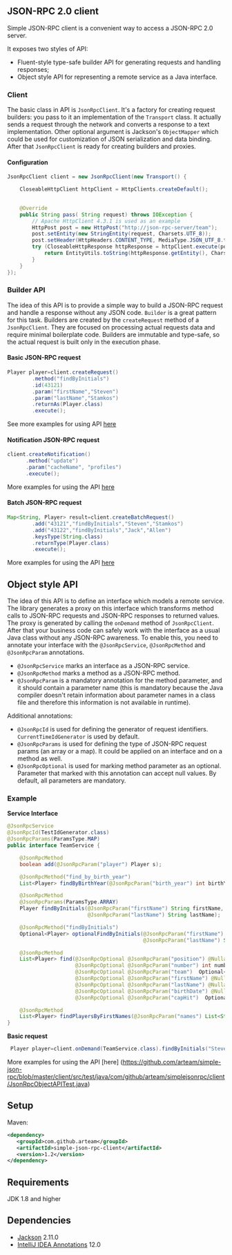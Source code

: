## JSON-RPC 2.0 client

Simple JSON-RPC client is a convenient way to access a JSON-RPC 2.0 server.

It exposes two styles of API:

* Fluent-style type-safe builder API for generating requests and handling responses;
* Object style API for representing a remote service as a Java interface.

### Client

The basic class in API is `JsonRpcClient`. It's a factory for creating request builders: you pass to it an
implementation of the `Transport` class. It actually sends a request through the network and converts a response to a
text implementation. Other optional argument is Jackson's `ObjectMapper` which could be used for customization of JSON
serialization and data binding. After that `JsonRpcClient` is ready for creating builders and proxies.

#### Configuration

```java
JsonRpcClient client = new JsonRpcClient(new Transport() {

    CloseableHttpClient httpClient = HttpClients.createDefault();

    
    @Override
    public String pass( String request) throws IOException {
        // Apache HttpClient 4.3.1 is used as an example
        HttpPost post = new HttpPost("http://json-rpc-server/team");
        post.setEntity(new StringEntity(request, Charsets.UTF_8));
        post.setHeader(HttpHeaders.CONTENT_TYPE, MediaType.JSON_UTF_8.toString());
        try (CloseableHttpResponse httpResponse = httpClient.execute(post)) {
            return EntityUtils.toString(httpResponse.getEntity(), Charsets.UTF_8);
        }
    }
});
```

### Builder API

The idea of this API is to provide a simple way to build a JSON-RPC request and handle a response without any JSON
code. `Builder` is a great pattern for this task. Builders are created by the `createRequest` method of
a `JsonRpcClient`. They are focused on processing actual requests data and require minimal boilerplate code. Builders
are immutable and type-safe, so the actual request is built only in the execution phase.

#### Basic JSON-RPC request

```java
Player player=client.createRequest()
        .method("findByInitials")
        .id(43121)
        .param("firstName","Steven")
        .param("lastName","Stamkos")
        .returnAs(Player.class)
        .execute();
```

See more examples for using
API [here](https://github.com/arteam/simple-json-rpc/blob/master/client/src/test/java/com/github/arteam/simplejsonrpc/client/JsonRpcClientTest.java)

#### Notification JSON-RPC request

```java
client.createNotification()
      .method("update")
      .param("cacheName", "profiles")
      .execute();
```

More examples for using the
API [here](https://github.com/arteam/simple-json-rpc/blob/master/client/src/test/java/com/github/arteam/simplejsonrpc/client/JsonRpcClientNotifications.java)

#### Batch JSON-RPC request

```java
Map<String, Player> result=client.createBatchRequest()
        .add("43121","findByInitials","Steven","Stamkos")
        .add("43122","findByInitials","Jack","Allen")
        .keysType(String.class)
        .returnType(Player.class)
        .execute();
```

More examples for using the
API [here](https://github.com/arteam/simple-json-rpc/blob/master/client/src/test/java/com/github/arteam/simplejsonrpc/client/BatchRequestBuilderTest.java)

## Object style API

The idea of this API is to define an interface which models a remote service. The library generates a proxy on this
interface which transforms method calls to JSON-RPC requests and JSON-RPC responses to returned values. The proxy is
generated by calling the `onDemand` method of `JsonRpcClient`. After that your business code can safely work with the
interface as a usual Java class without any JSON-RPC awareness. To enable this, you need to annotate your interface with
the `@JsonRpcService`, `@JsonRpcMethod` and `@JsonRpcParam` annotations.

* `@JsonRpcService` marks an interface as a JSON-RPC service.
* `@JsonRpcMethod` marks a method as a JSON-RPC method.
* `@JsonRpcParam` is a mandatory annotation for the method parameter, and it should contain a parameter name
  (this is mandatory because the Java compiler doesn't retain information about parameter names in a class file and
  therefore this information is not available in runtime).

Additional annotations:

* `@JsonRpcId` is used for defining the generator of request identifiers. `CurrentTimeIdGenerator` is used by default.
* `@JsonRpcParams` is used for defining the type of JSON-RPC request params (an array or a map). It could be applied on
  an interface and on a method as well.
* `@JsonRpcOptional` is used for marking method parameter as an optional. Parameter that marked with this annotation can
  accept null values. By default, all parameters are mandatory.

### Example

**Service Interface**

```java
@JsonRpcService
@JsonRpcId(TestIdGenerator.class)
@JsonRpcParams(ParamsType.MAP)
public interface TeamService {

    @JsonRpcMethod
    boolean add(@JsonRpcParam("player") Player s);

    @JsonRpcMethod("find_by_birth_year")
    List<Player> findByBirthYear(@JsonRpcParam("birth_year") int birthYear);

    @JsonRpcMethod
    @JsonRpcParams(ParamsType.ARRAY)
    Player findByInitials(@JsonRpcParam("firstName") String firstName,
                          @JsonRpcParam("lastName") String lastName);

    @JsonRpcMethod("findByInitials")
    Optional<Player> optionalFindByInitials(@JsonRpcParam("firstName") String firstName,
                                            @JsonRpcParam("lastName") String lastName);

    @JsonRpcMethod
    List<Player> find(@JsonRpcOptional @JsonRpcParam("position") @Nullable Position position,
                      @JsonRpcOptional @JsonRpcParam("number") int number,
                      @JsonRpcOptional @JsonRpcParam("team")  Optional<Team> team,
                      @JsonRpcOptional @JsonRpcParam("firstName") @Nullable String firstName,
                      @JsonRpcOptional @JsonRpcParam("lastName") @Nullable String lastName,
                      @JsonRpcOptional @JsonRpcParam("birthDate") @Nullable Date birthDate,
                      @JsonRpcOptional @JsonRpcParam("capHit")  Optional<Double> capHit);

    @JsonRpcMethod
    List<Player> findPlayersByFirstNames(@JsonRpcParam("names") List<String> names);
}
```

**Basic request**

```java
 Player player=client.onDemand(TeamService.class).findByInitials("Steven","Stamkos");
```

More examples for using the
API [here] (https://github.com/arteam/simple-json-rpc/blob/master/client/src/test/java/com/github/arteam/simplejsonrpc/client/JsonRpcObjectAPITest.java)

## Setup

Maven:

```xml
<dependency>
   <groupId>com.github.arteam</groupId>
   <artifactId>simple-json-rpc-client</artifactId>
   <version>1.2</version>
</dependency>
```

## Requirements

JDK 1.8 and higher

## Dependencies

* [Jackson](https://github.com/FasterXML/jackson) 2.11.0
* [IntelliJ IDEA Annotations](http://mvnrepository.com/artifact/com.intellij/annotations/12.0) 12.0
